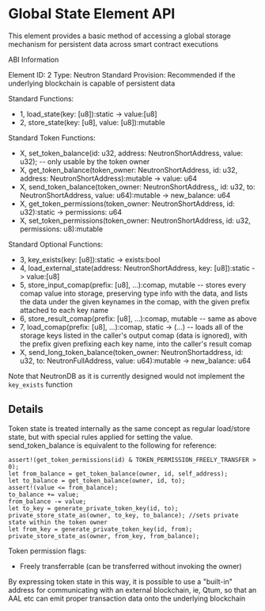 # Global State Element API

This element provides a basic method of accessing a global storage mechanism for persistent data across smart contract executions

ABI Information

Element ID: 2
Type: Neutron Standard
Provision: Recommended if the underlying blockchain is capable of persistent data

Standard Functions:

* 1, load_state(key: [u8]):static -> value:[u8]
* 2, store_state(key: [u8], value: [u8]):mutable

Standard Token Functions:

* X, set_token_balance(id: u32, address: NeutronShortAddress, value: u32); -- only usable by the token owner
* X, get_token_balance(token_owner: NeutronShortAddress, id: u32, address: NeutronShortAddress):mutable -> value: u64
* X, send_token_balance(token_owner: NeutronShortAddress,, id: u32, to: NeutronShortAddress, value: u64):mutable -> new_balance: u64
* X, get_token_permissions(token_owner: NeutronShortAddress, id: u32):static -> permissions: u64
* X, set_token_permissions(token_owner: NeutronShortAddress, id: u32, permissions: u8):mutable

Standard Optional Functions:

* 3, key_exists(key: [u8]):static -> exists:bool
* 4, load_external_state(address: NeutronShortAddress, key: [u8]):static -> value:[u8]
* 5, store_input_comap(prefix: [u8], ...):comap, mutable -- stores every comap value into storage, preserving type info with the data, and lists the data under the given keynames in the comap, with the given prefix attached to each key name
* 6, store_result_comap(prefix: [u8], ...):comap, mutable -- same as above
* 7, load_comap(prefix: [u8], ...):comap, static -> (...) -- loads all of the storage keys listed in the caller's output comap (data is ignored), with the prefix given prefixing each key name, into the caller's result comap 
* X, send_long_token_balance(token_owner: NeutronShortaddress, id: u32, to: NeutronFullAddress, value: u64):mutable -> new_balance: u64



Note that NeutronDB as it is currently designed would not implement the `key_exists` function

## Details

Token state is treated internally as the same concept as regular load/store state, but with special rules applied for setting the value. send_token_balance is equivalent to the following for reference:

    assert!(get_token_permissions(id) & TOKEN_PERMISSION_FREELY_TRANSFER > 0);
    let from_balance = get_token_balance(owner, id, self_address);
    let to_balance = get_token_balance(owner, id, to);
    assert!(value <= from_balance);
    to_balance += value;
    from_balance -= value;
    let to_key = generate_private_token_key(id, to);
    private_store_state_as(owner, to_key, to_balance); //sets private state within the token owner 
    let from_key = generate_private_token_key(id, from);
    private_store_state_as(owner, from_key, from_balance);

Token permission flags:

* Freely transferrable (can be transferred without invoking the owner)

By expressing token state in this way, it is possible to use a "built-in" address for communicating with an external blockchain, ie, Qtum, so that an AAL etc can emit proper transaction data onto the underlying blockchain


